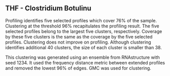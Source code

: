 ## THF - Clostridium Botulinu

Profiling identifies five selected profiles which cover 76% of the sample. 
Clustering at the threshold 96% recapitulates the profiling result. The five 
selected profiles belong to the largest five clusters, respectively. Coverage 
by these five clusters is the same as the coverage by the five selected 
profiles. Clustering does not improve on profiling. Although clustering 
identifies additional 40 clusters, the size of each cluster is smaller than 38.

This clustering was generated using an ensemble from RNAstructure with seed 1234. 
It used the frequency distance metric between extended profiles and removed the 
lowest 96% of edges. GMC was used for clustering.